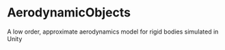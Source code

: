 # AerodynamicObjects
A low order, approximate aerodynamics model for rigid bodies simulated in Unity
